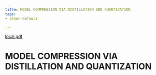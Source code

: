 ```yaml
---
title: MODEL COMPRESSION VIA DISTILLATION AND QUANTIZATION
tags:
- other-default

---
```


[local pdf](../../../pdfs/MODEL%20COMPRESSION%20VIA%20DISTILLATION%20AND%20QUANTIZATION.pdf)

# MODEL COMPRESSION VIA DISTILLATION AND QUANTIZATION
